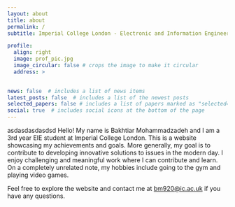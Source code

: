 ```yaml
---
layout: about
title: about
permalink: /
subtitle: Imperial College London - Electronic and Information Engineering MEng. 

profile:
  align: right
  image: prof_pic.jpg
  image_circular: false # crops the image to make it circular
  address: >
    

news: false  # includes a list of news items
latest_posts: false  # includes a list of the newest posts
selected_papers: false # includes a list of papers marked as "selected={true}"
social: true  # includes social icons at the bottom of the page
---
```

asdasdasdasdsd
Hello! My name is Bakhtiar Mohammadzadeh and I am a 3rd year EIE student at Imperial College London. This is a website showcasing my achievements and goals. More generally, my goal is to contribute to developing innovative solutions to issues in the modern day. I enjoy challenging and meaningful work where I can contribute and learn. On a completely unrelated note, my hobbies include going to the gym and playing video games.

Feel free to explore the website and contact me at bm920@ic.ac.uk if you have any questions.

<!-- Write your biography here. Tell the world about yourself. Link to your favorite [subreddit](http://reddit.com). You can put a picture in, too. The code is already in, just name your picture `prof_pic.jpg` and put it in the `img/` folder.

Put your address / P.O. box / other info right below your picture. You can also disable any of these elements by editing `profile` property of the YAML header of your `_pages/about.md`. Edit `_bibliography/papers.bib` and Jekyll will render your [publications page](/al-folio/publications/) automatically.

Link to your social media connections, too. This theme is set up to use [Font Awesome icons](http://fortawesome.github.io/Font-Awesome/) and [Academicons](https://jpswalsh.github.io/academicons/), like the ones below. Add your Facebook, Twitter, LinkedIn, Google Scholar, or just disable all of them. -->
